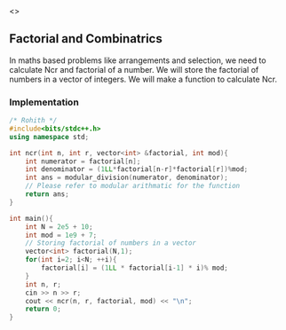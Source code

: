 <<!-- Author : Rohith -->>

## Factorial and Combinatrics

In maths based problems like arrangements and selection, we need to calculate Ncr and factorial of a number. 
We will store the factorial of numbers in a vector of integers.
We will make a function to calculate Ncr.

### Implementation

```cpp
/* Rohith */
#include<bits/stdc++.h>
using namespace std;

int ncr(int n, int r, vector<int> &factorial, int mod){
    int numerator = factorial[n];
    int denominator = (1LL*factorial[n-r]*factorial[r])%mod;
    int ans = modular_division(numerator, denominator);
    // Please refer to modular arithmatic for the function
    return ans; 
}

int main(){
    int N = 2e5 + 10;
    int mod = 1e9 + 7;
    // Storing factorial of numbers in a vector
    vector<int> factorial(N,1);
    for(int i=2; i<N; ++i){
        factorial[i] = (1LL * factorial[i-1] * i)% mod;
    }
    int n, r;
    cin >> n >> r;
    cout << ncr(n, r, factorial, mod) << "\n";
    return 0;
}